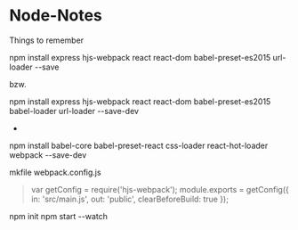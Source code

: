 # Node-Notes
Things to remember

npm install express hjs-webpack react react-dom babel-preset-es2015 url-loader --save

bzw.

npm install express hjs-webpack react react-dom babel-preset-es2015 babel-loader url-loader --save-dev

+

npm install babel-core babel-preset-react css-loader react-hot-loader webpack --save-dev

mkfile webpack.config.js

> var getConfig = require('hjs-webpack');
> module.exports = getConfig({
>  in: 'src/main.js',
>  out: 'public',
>  clearBeforeBuild: true
>});

npm init
npm start --watch
